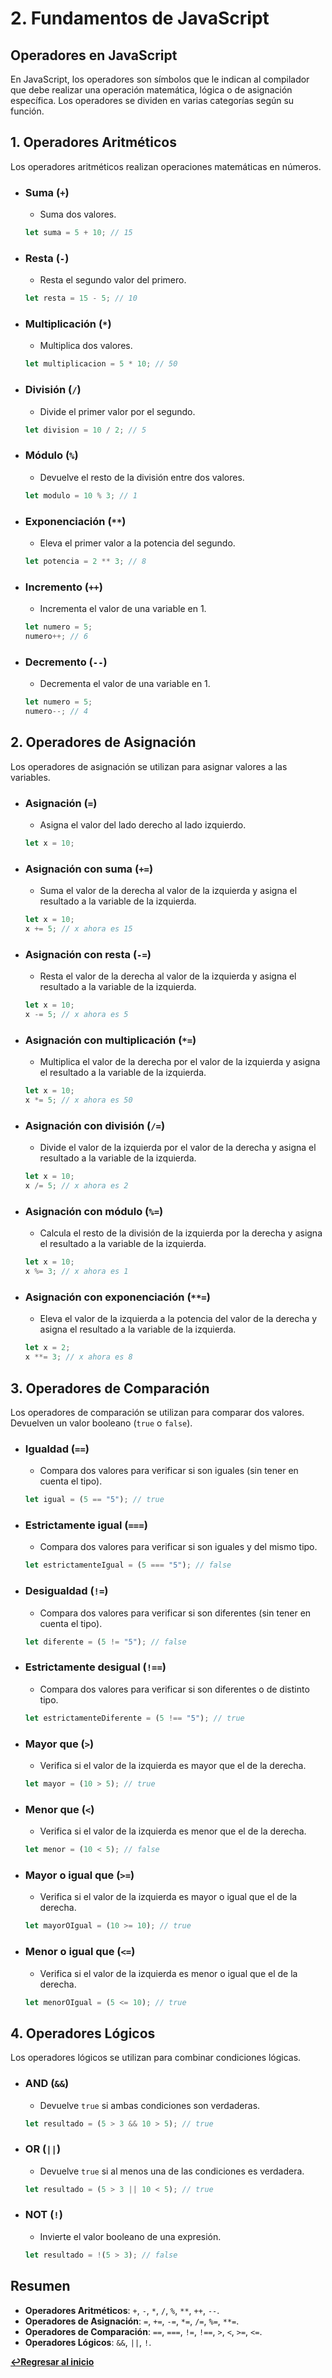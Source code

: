 # 2. Fundamentos de JavaScript 
## Operadores en JavaScript

En JavaScript, los operadores son símbolos que le indican al compilador que debe realizar una operación matemática, lógica o de asignación específica. Los operadores se dividen en varias categorías según su función.

## 1. Operadores Aritméticos

Los operadores aritméticos realizan operaciones matemáticas en números.

- ### Suma (`+`)
    - Suma dos valores.
    ```javascript
    let suma = 5 + 10; // 15
    ```

- ### Resta (`-`)
    - Resta el segundo valor del primero.
    ```javascript
    let resta = 15 - 5; // 10
    ```

- ### Multiplicación (`*`)
    - Multiplica dos valores.
    ```javascript
    let multiplicacion = 5 * 10; // 50
    ```

- ### División (`/`)
    - Divide el primer valor por el segundo.
    ```javascript
    let division = 10 / 2; // 5
    ```

- ### Módulo (`%`)
    - Devuelve el resto de la división entre dos valores.
    ```javascript
    let modulo = 10 % 3; // 1
    ```

- ### Exponenciación (`**`)
    - Eleva el primer valor a la potencia del segundo.
    ```javascript
    let potencia = 2 ** 3; // 8
    ```

- ### Incremento (`++`)
    - Incrementa el valor de una variable en 1.
    ```javascript
    let numero = 5;
    numero++; // 6
    ```

- ### Decremento (`--`)
    - Decrementa el valor de una variable en 1.
    ```javascript
    let numero = 5;
    numero--; // 4
    ```

## 2. Operadores de Asignación

Los operadores de asignación se utilizan para asignar valores a las variables.

- ### Asignación (`=`)
    - Asigna el valor del lado derecho al lado izquierdo.
    ```javascript
    let x = 10;
    ```

- ### Asignación con suma (`+=`)
    - Suma el valor de la derecha al valor de la izquierda y asigna el resultado a la variable de la izquierda.
    ```javascript
    let x = 10;
    x += 5; // x ahora es 15
    ```

- ### Asignación con resta (`-=`)
    - Resta el valor de la derecha al valor de la izquierda y asigna el resultado a la variable de la izquierda.
    ```javascript
    let x = 10;
    x -= 5; // x ahora es 5
    ```

- ### Asignación con multiplicación (`*=`)
    - Multiplica el valor de la derecha por el valor de la izquierda y asigna el resultado a la variable de la izquierda.
    ```javascript
    let x = 10;
    x *= 5; // x ahora es 50
    ```

- ### Asignación con división (`/=`)
    - Divide el valor de la izquierda por el valor de la derecha y asigna el resultado a la variable de la izquierda.
    ```javascript
    let x = 10;
    x /= 5; // x ahora es 2
    ```

- ### Asignación con módulo (`%=`)
    - Calcula el resto de la división de la izquierda por la derecha y asigna el resultado a la variable de la izquierda.
    ```javascript
    let x = 10;
    x %= 3; // x ahora es 1
    ```

- ### Asignación con exponenciación (`**=`)
    - Eleva el valor de la izquierda a la potencia del valor de la derecha y asigna el resultado a la variable de la izquierda.
    ```javascript
    let x = 2;
    x **= 3; // x ahora es 8
    ```

## 3. Operadores de Comparación

Los operadores de comparación se utilizan para comparar dos valores. Devuelven un valor booleano (`true` o `false`).

- ### Igualdad (`==`)
    - Compara dos valores para verificar si son iguales (sin tener en cuenta el tipo).
    ```javascript
    let igual = (5 == "5"); // true
    ```

- ### Estrictamente igual (`===`)
    - Compara dos valores para verificar si son iguales y del mismo tipo.
    ```javascript
    let estrictamenteIgual = (5 === "5"); // false
    ```

- ### Desigualdad (`!=`)
    - Compara dos valores para verificar si son diferentes (sin tener en cuenta el tipo).
    ```javascript
    let diferente = (5 != "5"); // false
    ```

- ### Estrictamente desigual (`!==`)
    - Compara dos valores para verificar si son diferentes o de distinto tipo.
    ```javascript
    let estrictamenteDiferente = (5 !== "5"); // true
    ```

- ### Mayor que (`>`)
    - Verifica si el valor de la izquierda es mayor que el de la derecha.
    ```javascript
    let mayor = (10 > 5); // true
    ```

- ### Menor que (`<`)
    - Verifica si el valor de la izquierda es menor que el de la derecha.
    ```javascript
    let menor = (10 < 5); // false
    ```

- ### Mayor o igual que (`>=`)
    - Verifica si el valor de la izquierda es mayor o igual que el de la derecha.
    ```javascript
    let mayorOIgual = (10 >= 10); // true
    ```

- ### Menor o igual que (`<=`)
    - Verifica si el valor de la izquierda es menor o igual que el de la derecha.
    ```javascript
    let menorOIgual = (5 <= 10); // true
    ```

## 4. Operadores Lógicos

Los operadores lógicos se utilizan para combinar condiciones lógicas.

- ### AND (`&&`)
    - Devuelve `true` si ambas condiciones son verdaderas.
    ```javascript
    let resultado = (5 > 3 && 10 > 5); // true
    ```

- ### OR (`||`)
    - Devuelve `true` si al menos una de las condiciones es verdadera.
    ```javascript
    let resultado = (5 > 3 || 10 < 5); // true
    ```

- ### NOT (`!`)
    - Invierte el valor booleano de una expresión.
    ```javascript
    let resultado = !(5 > 3); // false
    ```

## Resumen

- **Operadores Aritméticos**: `+`, `-`, `*`, `/`, `%`, `**`, `++`, `--`.
- **Operadores de Asignación**: `=`, `+=`, `-=`, `*=`, `/=`, `%=`, `**=`.
- **Operadores de Comparación**: `==`, `===`, `!=`, `!==`, `>`, `<`, `>=`, `<=`.
- **Operadores Lógicos**: `&&`, `||`, `!`.


**[↩️Regresar al inicio](../README.md)**
